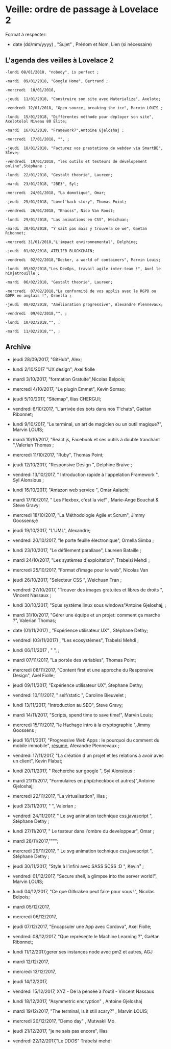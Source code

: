 # Veille: ordre de passage à Lovelace 2

Format à respecter:   
- date (dd/mm/yyyy) , "Sujet" ,  Prénom et Nom, Lien (si nécessaire)

## L'agenda des veilles à Lovelace 2
	-lundi 08/01/2018, "nobody", is perfect ;

	-mardi  09/01/2018, "Google Home", Bertrand ;

	-mercredi  10/01/2018, 

	-jeudi  11/01/2018, "Construire son site avec Materialize", Axeloto;

	-vendredi 12/01/2018, "Open-source, breaking the ice", Marvin LOUIS ;

	-lundi  15/01/2018, "Différentes méthode pour déployer son site", Axelotolol Niveau 80 Élite;

	-mardi  16/01/2018, "Framework7",Antoine Gjeloshaj ;

	-mercredi  17/01/2018, "", ;

	-jeudi  18/01/2018, "Facturez vos prestations de webdev via SmartBE", Steve;

	-vendredi  19/01/2018, "les outils et testeurs de dévelopement online",Stéphane ;

	-lundi  22/01/2018, "Gestalt theorie", Laureen; 

	-mardi  23/01/2018, "2BE3", Syl;

	-mercredi  24/01/2018, "La domotique", Omar;

	-jeudi  25/01/2018, "Lovel'hack story", Thomas Point;

	-vendredi  26/01/2018, "Knacss", Nico Van Roost;

	-lundi  29/01/2018, "Las animations en CSS", Weichuan;

	-mardi  30/01/2018, "Y sait pas mais y trouvera ce we", Gaetan Ribonnet;

	-mercredi 31/01/2018,"L'impact environnemental", Delphine;

	-jeudi  01/02/2018, ATELIER BLOCKCHAIN; 

	-vendredi  02/02/2018,"Docker, a world of containers", Marvin Louis;

	-lundi  05/02/2018,"Les DevOps, travail agile inter-team !", Axel le ninjatrouille ;

	-mardi  06/02/2018, "Gestalt theorie", Laureen;

	-mercredi  07/02/2018,"La conformité de vos applis avec le RGPD ou GDPR en anglais !", Ornella ;

	-jeudi  08/02/2018, "Amélioration progressive", Alexandre Plennevaux;

	-vendredi  09/02/2018,"", ;

	-lundi  10/02/2018,"", ;

	-mardi  11/02/2018,"", ;




## Archive
- jeudi 28/09/2017, "GitHub", Alex;

- lundi 2/10/2017 "UX design", Axel fiolle

- mardi 3/10/2017, "formation Gratuite",Nicolas Belpois;

- mercredi 4/10/2017, "Le plugin Emmet", Kevin Somao;

- jeudi 5/10/2017, "Sitemap", Ilias CHERGUI;

- vendredi 6/10/2017, "L'arrivée des bots dans nos T'chats", Gaëtan Ribonnet;

- lundi 9/10/2017, "Le terminal, un art de magicien ou un outil magique?", Marvin LOUIS;

- mardi 10/10/2017, "React.js, Facebook et ses outils à double tranchant ",Valerian Thomas ;

- mercredi 11/10/2017, "Ruby", Thomas Point;

- jeudi 12/10/2017, "Responsive Design ", Delphine Braive ;

- vendredi 13/10/2017, " Introduction rapide à l'appelation Framework  ", Syl Alonsious ;

- lundi 16/10/2017, "Amazon web service ", Omar Aaiachi;

- mardi 17/10/2017, " Les Flexbox, c'est la vie!" , Marie-Ange Bouchat & Steve Gravy;

- mercredi 18/10/2017, "La  Méthodologie Agile et Scrum", Jimmy Goossens;é

- jeudi 19/10/2017, "L'UML", Alexandre;

- vendredi 20/10/2017, "le porte feuille électronique", Ornella Simba ;

- lundi 23/10/2017, "Le défilement parallaxe", Laureen Bataille ;

- mardi 24/10/2017, "Les systèmes d'exploitation", Trabelsi Mehdi ;

- mercredi 25/10/2017, "Format d’image pour le web", Nicolas Van

- jeudi 26/10/2017, "Selecteur CSS ", Weichuan Tran ;

- vendredi 27/10/2017, "Trouver des images gratuites et libres de droits ", Vincent Nassaux ;

- lundi 30/10/2017, "Sous système linux sous windows"Antoine Gjeloshaj, ;

- mardi 31/10/2017, "Gérer une équipe et un projet: comment ça marche ?", Valerian Thomas;

- date (01/11/2017) , "Expérience utilisateur UX" , Stéphane Dethy;

- vendredi (03/11/2017) , "Les ecosystèmes", Trabelsi Mehdi ;

- lundi 06/11/2017 , "     ",     ;

- mardi 07/11/2017, "La portée des variables", Thomas Point;

- mercredi 08/11/2017, "Content first et une approche du Responsive Design", Axel Fiolle;

- jeudi 09/11/2017, "Expérience utilisateur UX", Stephane Dethy;

- vendredi 10/11/2017, " self/static ", Caroline Bieuvelet ;

- lundi 13/11/2017, "Introduction au SEO", Steve Gravy;

- mardi 14/11/2017, "Scripts, spend time to save time!", Marvin Louis;

- mercredi 15/11/2017, "le Hachage  intro à la cryptographie  ",Jimmy Goossens    ;

- jeudi 16/11/2017, "Progressive Web Apps : le pourquoi du comment du mobile immobile", [résumé](https://github.com/becodeorg/Lovelace-promo-2/tree/master/Parcours/PWA%20-%20progressive%20web%20apps), Alexandre Plennevaux ;

- vendredi 17/11/2017, "La création d'un projet et les relations à avoir avec un client", Kevin Flabat;

- lundi 20/11/2017, " Recherche sur google   ", Syl Alonsious    ;

- mardi 21/11/2017, "Formulaires en php(checkbox et autres)",Antoine Gjeloshaj;

- mercredi 22/11/2017, "La virtualisation",  Ilias  ;
- jeudi 23/11/2017, "    ",  Valerian  ;

- vendredi 24/11/2017, " Le svg animation technique css,javascript    ", Stéphane Dethy   ;

- lundi 27/11/2017, " Le testeur dans l'ombre du developpeur", Omar    ;

- mardi 28/11/2017,"""";

- mercredi 29/11/2017, " Le svg animation technique css,javascript   ",  Stéphane Dethy ;

- jeudi 30/11/2017, "Style à l'infini avec SASS SCSS :D    ", Kevin²    ;

- vendredi 01/12/2017, "Secure shell, a glimpse into the server world!", Marvin LOUIS;

- lundi 04/12/2017, "Ce que Gitkraken peut faire pour vous !", Nicolas Belpois;

- mardi 05/12/2017,

- mercredi 06/12/2017,

- jeudi 07/12/2017, "Encapsuler une App avec Cordova", Axel Fiolle;  

- vendredi 08/12/2017, "Que représente le Machine Learning ?", Gaëtan Ribonnet;

- lundi 11/12/2017,gerer ses instances node avec pm2 et autres, AGJ  

- mardi 12/12/2017,  

- mercredi 13/12/2017, 

- jeudi 14/12/2017,

- vendredi 15/12/2017,  XYZ - De la pensée à l'outil - Vincent Nassaux

- lundi 18/12/2017, "Asymmetric encryption"  , Antoine Gjeloshaj

- mardi 19/12/2017, "The terminal, is it still scary?" , Marvin LOUIS;

- mercredi 20/12/2017,    "Demo day" , Mutwakil Mo.

- jeudi 21/12/2017,  "je ne sais pas encore", Ilias

- vendredi 22/12/2017,"Le DDOS" Trabelsi mehdi
